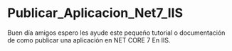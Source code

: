 # Publicar_Aplicacion_Net7_IIS
Buen día amigos espero les ayude este pequeño tutorial o documentación de como publicar una aplicación en NET CORE 7 En IIS. 
